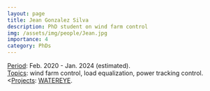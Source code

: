 ```yaml
---
layout: page
title: Jean Gonzalez Silva
description: PhD student on wind farm control
img: /assets/img/people/Jean.jpg
importance: 4
category: PhDs
---
```


<!-- NOTE: make the profile picture appear here as in my about page (copy the code for floating image) -->

<div class="row justify-content-sm-center">
    <div class="col-sm-8 mt-3 mt-md-0">
        <u>Period</u>: Feb. 2020 - Jan. 2024 (estimated).
        <br>
        <u>Topics</u>: wind farm control, load equalization, power tracking control.
        <br>
        <<u>Projects</u>: <a href=" {{ "projects/funded_projects/4_WATEREYE" | relative_url }}">WATEREYE</a>.
    </div>
    <div class="col-sm-4 mt-3 mt-md-0">
        <img class="img-fluid rounded z-depth-1" src="{{ '/assets/img/people/Jean.jpg' | relative_url }}" alt="" title="example image"/>
    </div>
</div>




<!-- NOTE: add projects to everybody, with links to their page -->